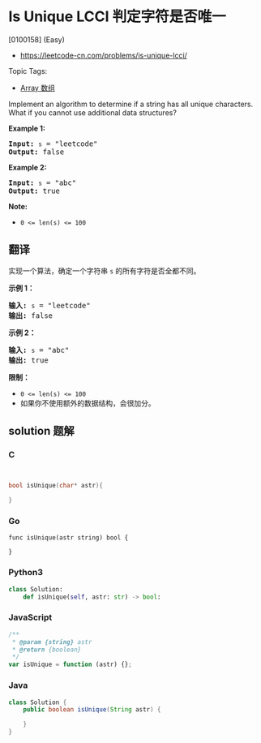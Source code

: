 # Is Unique LCCI 判定字符是否唯一

[0100158] (Easy)

- https://leetcode-cn.com/problems/is-unique-lcci/

Topic Tags:

- [Array 数组](https://leetcode-cn.com/tag/array/)

Implement an algorithm to determine if a string has all unique characters. What if you cannot use additional data structures?

**Example 1:**

<pre><strong>Input: </strong><code>s</code> = "leetcode"
<strong>Output: </strong>false
</pre>

**Example 2:**

<pre><strong>Input: </strong><code>s</code> = "abc"
<strong>Output: </strong>true
</pre>

**Note:**

- `0 <= len(s) <= 100`

## 翻译

实现一个算法，确定一个字符串 `s` 的所有字符是否全都不同。

**示例 1：**

<pre><strong>输入:</strong> <code>s</code> = "leetcode"
<strong>输出:</strong> false 
</pre>

**示例 2：**

<pre><strong>输入:</strong> <code>s</code> = "abc"
<strong>输出:</strong> true
</pre>

**限制：**

- `0 <= len(s) <= 100`
- 如果你不使用额外的数据结构，会很加分。

## solution 题解

### C

```c


bool isUnique(char* astr){

}


```

### Go

```golang
func isUnique(astr string) bool {

}
```

### Python3

```python
class Solution:
    def isUnique(self, astr: str) -> bool:
```

### JavaScript

```javascript
/**
 * @param {string} astr
 * @return {boolean}
 */
var isUnique = function (astr) {};
```

### Java

```java
class Solution {
    public boolean isUnique(String astr) {

    }
}
```
